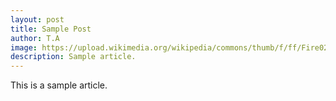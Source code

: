 ```yaml
---
layout: post
title: Sample Post
author: T.A
image: https://upload.wikimedia.org/wikipedia/commons/thumb/f/ff/Fire02.jpg/640px-Fire02.jpg
description: Sample article.
---
```

This is a sample article.
